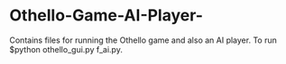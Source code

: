 # Othello-Game-AI-Player-
Contains files for running the Othello game and also an AI player. To run $python othello_gui.py f_ai.py.
